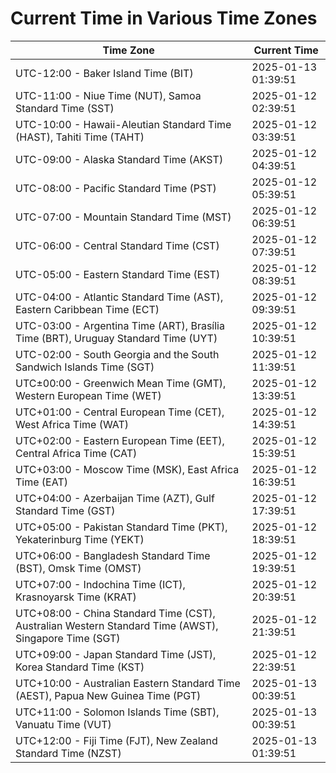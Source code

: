 # Current Time in Various Time Zones

| Time Zone | Current Time |
|-----------|--------------|
| UTC-12:00 - Baker Island Time (BIT) | 2025-01-13 01:39:51 |
| UTC-11:00 - Niue Time (NUT), Samoa Standard Time (SST) | 2025-01-12 02:39:51 |
| UTC-10:00 - Hawaii-Aleutian Standard Time (HAST), Tahiti Time (TAHT) | 2025-01-12 03:39:51 |
| UTC-09:00 - Alaska Standard Time (AKST) | 2025-01-12 04:39:51 |
| UTC-08:00 - Pacific Standard Time (PST) | 2025-01-12 05:39:51 |
| UTC-07:00 - Mountain Standard Time (MST) | 2025-01-12 06:39:51 |
| UTC-06:00 - Central Standard Time (CST) | 2025-01-12 07:39:51 |
| UTC-05:00 - Eastern Standard Time (EST) | 2025-01-12 08:39:51 |
| UTC-04:00 - Atlantic Standard Time (AST), Eastern Caribbean Time (ECT) | 2025-01-12 09:39:51 |
| UTC-03:00 - Argentina Time (ART), Brasília Time (BRT), Uruguay Standard Time (UYT) | 2025-01-12 10:39:51 |
| UTC-02:00 - South Georgia and the South Sandwich Islands Time (SGT) | 2025-01-12 11:39:51 |
| UTC±00:00 - Greenwich Mean Time (GMT), Western European Time (WET) | 2025-01-12 13:39:51 |
| UTC+01:00 - Central European Time (CET), West Africa Time (WAT) | 2025-01-12 14:39:51 |
| UTC+02:00 - Eastern European Time (EET), Central Africa Time (CAT) | 2025-01-12 15:39:51 |
| UTC+03:00 - Moscow Time (MSK), East Africa Time (EAT) | 2025-01-12 16:39:51 |
| UTC+04:00 - Azerbaijan Time (AZT), Gulf Standard Time (GST) | 2025-01-12 17:39:51 |
| UTC+05:00 - Pakistan Standard Time (PKT), Yekaterinburg Time (YEKT) | 2025-01-12 18:39:51 |
| UTC+06:00 - Bangladesh Standard Time (BST), Omsk Time (OMST) | 2025-01-12 19:39:51 |
| UTC+07:00 - Indochina Time (ICT), Krasnoyarsk Time (KRAT) | 2025-01-12 20:39:51 |
| UTC+08:00 - China Standard Time (CST), Australian Western Standard Time (AWST), Singapore Time (SGT) | 2025-01-12 21:39:51 |
| UTC+09:00 - Japan Standard Time (JST), Korea Standard Time (KST) | 2025-01-12 22:39:51 |
| UTC+10:00 - Australian Eastern Standard Time (AEST), Papua New Guinea Time (PGT) | 2025-01-13 00:39:51 |
| UTC+11:00 - Solomon Islands Time (SBT), Vanuatu Time (VUT) | 2025-01-13 00:39:51 |
| UTC+12:00 - Fiji Time (FJT), New Zealand Standard Time (NZST) | 2025-01-13 01:39:51 |
